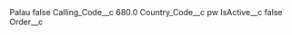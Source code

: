 <?xml version="1.0" encoding="UTF-8"?>
<CustomMetadata xmlns="http://soap.sforce.com/2006/04/metadata" xmlns:xsi="http://www.w3.org/2001/XMLSchema-instance" xmlns:xsd="http://www.w3.org/2001/XMLSchema">
    <label>Palau</label>
    <protected>false</protected>
    <values>
        <field>Calling_Code__c</field>
        <value xsi:type="xsd:double">680.0</value>
    </values>
    <values>
        <field>Country_Code__c</field>
        <value xsi:type="xsd:string">pw</value>
    </values>
    <values>
        <field>IsActive__c</field>
        <value xsi:type="xsd:boolean">false</value>
    </values>
    <values>
        <field>Order__c</field>
        <value xsi:nil="true"/>
    </values>
</CustomMetadata>
